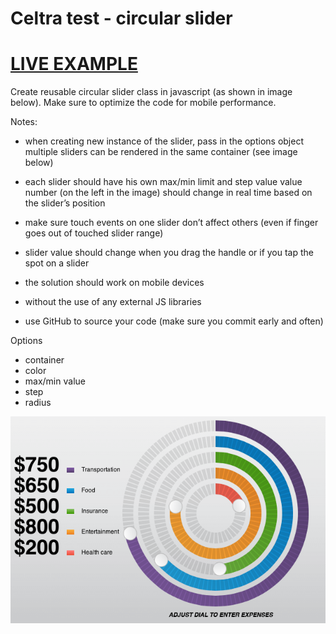 # Celtra test - circular slider

# [LIVE EXAMPLE](https://greatdanton.github.io/celtra_test/src/index.html)


Create reusable circular slider class in javascript (as shown in image below). Make sure to optimize the code for mobile performance.


Notes:


* when creating new instance of the slider, pass in the options object multiple sliders can be rendered in the same container (see image below)

* each slider should have his own max/min limit and step value
value number (on the left in the image) should change in real time based on the slider’s position

* make sure touch events on one slider don’t affect others (even if finger goes out of touched slider range)

* slider value should change when you drag the handle or if you tap the spot on a slider

* the solution should work on mobile devices
* without the use of any external JS libraries
* use GitHub to source your code (make sure you commit early and often)

Options

* container
* color
* max/min value
* step
* radius


![circular slider](img.png)
